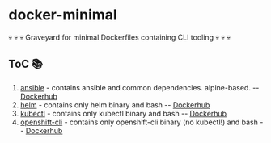 # docker-minimal
:skull: :skull: :skull: Graveyard for minimal Dockerfiles containing CLI tooling :skull: :skull: :skull:

## ToC :books:
1. [ansible](./ansible) - contains ansible and common dependencies. alpine-based. -- 
[Dockerhub](https://hub.docker.com/r/ksandermann/ansible)
1. [helm](./helm) - contains only helm binary and bash --
[Dockerhub](https://hub.docker.com/r/ksandermann/helm)
1. [kubectl](./kubectl) - contains only kubectl binary and bash --
[Dockerhub](https://hub.docker.com/r/ksandermann/kubectl)
1. [openshift-cli](./openshift-cli) - contains only openshift-cli binary (no kubectl!) and bash --
[Dockerhub](https://hub.docker.com/r/ksandermann/openshift-cli)

